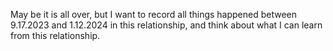 May be it is all over, but I want to record all things happened between 9.17.2023 and 1.12.2024 in this relationship, and think about what I can learn from this relationship.
